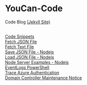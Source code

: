 # YouCan-Code
Code Blog <a href="https://peter-pfau.github.io/YouCan-Code/">(Jekyll Site)</a>


<br>
<a href="https://peter-pfau.github.io/YouCan-Code/CodeSnippets">Code Snippets</a>
<br>
<a href="https://peter-pfau.github.io/YouCan-Code/Docs/FetchJsonFile">Fetch JSON File</a>
<br>
<a href="https://peter-pfau.github.io/YouCan-Code/Docs/FetchTextFile">Fetch Text File</a>
<br>
<a href="https://peter-pfau.github.io/YouCan-Code/Docs/nodeSaveFileServer">Save JSON File - Nodejs</a>
<br>
<a href="https://peter-pfau.github.io/YouCan-Code/Docs/nodeSaveFileServer">Load JSON File - Nodejs</a>
<br>
<a href="https://peter-pfau.github.io/YouCan-Code/Docs/nodeServerExamples">Node Server Examples - Nodejs</a>
<br>
<a href="https://peter-pfau.github.io/YouCan-Code/Docs/EventLogs-PowerShell">EventLogs PowerShell</a>
<br>
<a href="https://peter-pfau.github.io/YouCan-Code/Docs/Trace%20Azure%20Authentication/TraceAzureAuthentication">Trace Azure Authentication</a>
<br>
<a href="Posts/DCMaintenanceNotice">Domain Controller Maintenance Notice</a>
